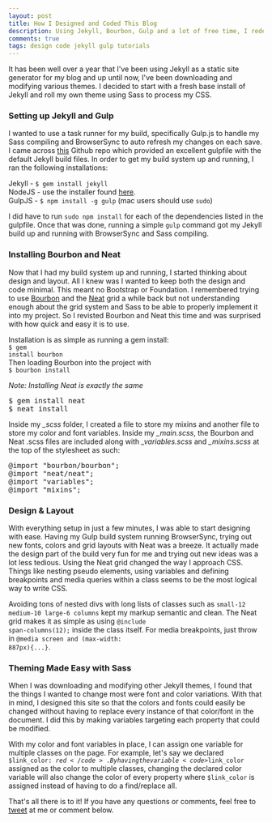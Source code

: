```yaml
---
layout: post
title: How I Designed and Coded This Blog
description: Using Jekyll, Bourbon, Gulp and a lot of free time, I redesigned my blog in just a weekend.
comments: true
tags: design code jekyll gulp tutorials
---
```

It has been well over a year that I've been using Jekyll as a static site generator for my blog and up until now, I've been downloading and modifying various themes. I decided to start with a fresh base install of Jekyll and roll my own theme using Sass to process my CSS.

### Setting up Jekyll and Gulp
I wanted to use a task runner for my build, specifically Gulp.js to handle my Sass compiling and BrowserSync to auto refresh my changes on each save. I came across [this](https://github.com/shakyShane/jekyll-gulp-sass-browser-sync) Github repo which provided an excellent gulpfile with the default Jekyll build files. In order to get my build system up and running, I ran the following installations:

Jekyll - <code>$ gem install jekyll</code><br>
NodeJS - use the installer found [here](https://nodejs.org/en/).<br>
GulpJS - <code>$ npm install -g gulp</code> (mac users should use <code>sudo</code>)

I did have to run <code>sudo npm install</code> for each of the dependencies listed in the gulpfile. Once that was done, running a simple <code>gulp</code> command got my Jekyll build up and running with BrowserSync and Sass compiling.


### Installing Bourbon and Neat
Now that I had my build system up and running, I started thinking about design and layout. All I knew was I wanted to keep both the design and code minimal. This meant no Bootstrap or Foundation. I remembered trying to use [Bourbon](http://bourbon.io) and the [Neat](http://neat.bourbon.io/) grid a while back but not understanding enough about the grid system and Sass to be able to properly implement it into my project. So I revisted Bourbon and Neat this time and was surprised with how quick and easy it is to use. 

Installation is as simple as running a gem install:<br>
<code>$ gem install bourbon</code><br>
Then loading Bourbon into the project with<br> 
<code>$ bourbon install</code>

*Note: Installing Neat is exactly the same*<br>
<pre>
$ gem install neat 
$ neat install
</pre>

Inside my <i>_scss</i> folder, I created a file to store my mixins and another file to store my color and font variables. Inside my <i>_main.scss</i>, the Bourbon and Neat .scss files are included along with <i>_variables.scss</i> and <i>_mixins.scss</i> at the top of the stylesheet as such:
<pre>
@import "bourbon/bourbon";
@import "neat/neat";
@import "variables";
@import "mixins";
</pre>

### Design & Layout
With everything setup in just a few minutes, I was able to start designing with ease. Having my Gulp build system running BrowserSync, trying out new fonts, colors and grid layouts with Neat was a breeze. It actually made the design part of the build very fun for me and trying out new ideas was a lot less tedious. Using the Neat grid changed the way I approach CSS. Things like nesting pseudo elements, using variables and defining breakpoints and media queries within a class seems to be the most logical way to write CSS. 

Avoiding tons of nested divs with long lists of classes such as <code>small-12 medium-10 large-6 columns</code> kept my markup semantic and clean. The Neat grid makes it as simple as using <code>@include span-columns(12);</code> inside the class itself. For media breakpoints, just throw in <code>@media screen and (max-width: 887px){...}</code>.

### Theming Made Easy with Sass
When I was downloading and modifying other Jekyll themes, I found that the things I wanted to change most were font and color variations. With that in mind, I designed this site so that the colors and fonts could easily be changed without having to replace every instance of that color/font in the document. I did this by making variables targeting each property that could be modified. 

With my color and font variables in place, I can assign one variable for multiple classes on the page. For example, let's say we declared <code>$link_color: $red</code>. By having the variable <code>$link_color</code> assigned as the color to multiple classes, changing the declared color variable will also change the color of every property where <code>$link_color</code> is assigned instead of having to do a find/replace all.

That's all there is to it! If you have any questions or comments, feel free to [tweet](http://www.twitter.com/tonecodes) at me or comment below.
